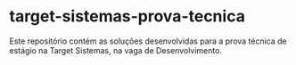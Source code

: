 # target-sistemas-prova-tecnica
Este repositório contém as soluções desenvolvidas para a prova técnica de estágio na Target Sistemas, na vaga de Desenvolvimento.
